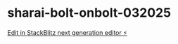 # sharai-bolt-onbolt-032025

[Edit in StackBlitz next generation editor ⚡️](https://stackblitz.com/~/github.com/squartier/sharai-bolt-onbolt-032025)